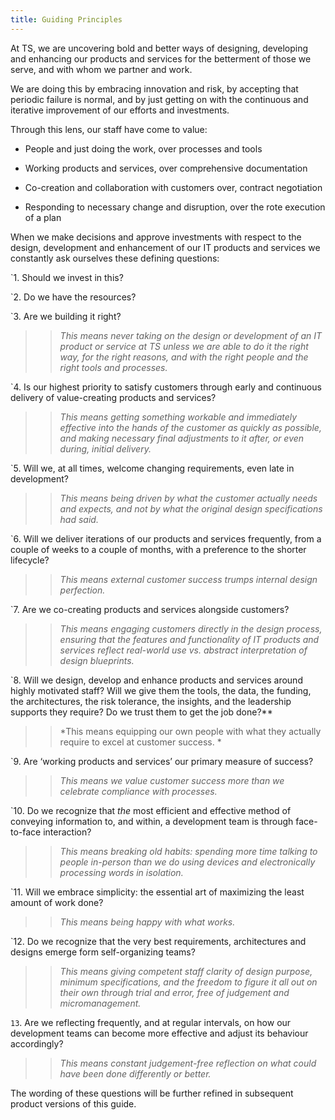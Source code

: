 ```yaml
---
title: Guiding Principles
---
```


At TS, we are uncovering bold and better ways of designing, developing and enhancing our products and services for the betterment of those we serve, and with whom we partner and work.

We are doing this by embracing innovation and risk, by accepting that periodic failure is normal, and by just getting on with the continuous and iterative improvement of our efforts and investments.

Through this lens, our staff have come to value:

* People and just doing the work, over processes and tools

* Working products and services, over comprehensive documentation

* Co-creation and collaboration with customers over, contract negotiation

* Responding to necessary change and disruption, over the rote execution of a plan

When we make decisions and approve investments with respect to the design, development and enhancement of our IT products and services we constantly ask ourselves these defining questions:

`1. Should we invest in this? 

`2. Do we have the resources? 

`3. Are we building it right?

> > *This means never taking on the design or development of an IT product or service at TS unless we are able to do it the right way, for the right reasons, and with the right people and the right tools and processes.*

`4. Is our highest priority to satisfy customers through early and continuous delivery of value-creating products and services?

> > *This means getting something workable and immediately effective into the hands of the customer as quickly as possible, and making necessary final adjustments to it after, or even during, initial delivery.*

`5. Will we, at all times, welcome changing requirements, even late in development?

> > *This means being driven by what the customer actually needs and expects, and not by what the original design specifications had said.*

`6. Will we deliver iterations of our products and services frequently, from a couple of weeks to a couple of months, with a preference to the shorter lifecycle?

> > *This means external customer success trumps internal design perfection.*

`7. Are we co-creating products and services alongside customers?

> > *This means engaging customers directly in the design process, ensuring that the features and functionality of IT products and services reflect real-world use vs. abstract interpretation of design blueprints.*

`8. Will we design, develop and enhance products and services around highly motivated staff? Will we give them the tools, the data, the funding, the architectures, the risk tolerance, the insights, and the leadership supports they require? Do we trust them to get the job done?**

> > *This means equipping our own people with what they actually require to excel at customer success. *

`9. Are ‘working products and services’ our primary measure of success?

> > *This means we value customer success more than we celebrate compliance with processes.*

`10. Do we recognize that *the* most efficient and effective method of conveying information to, and within, a development team is through face-to-face interaction?

> > *This means breaking old habits: spending more time talking to people in-person than we do using devices and electronically processing words in isolation.*

`11.  Will we embrace simplicity: the essential art of maximizing the least amount of work done?

> > *This means being happy with what works.*

`12. Do we recognize that the very best requirements, architectures and designs emerge form self-organizing teams?

> > *This means giving competent staff clarity of design purpose, minimum specifications, and the freedom to figure it all out on their own through trial and error, free of judgement and micromanagement.*

`13`.  Are we reflecting frequently, and at regular intervals, on how our development teams can become more effective and adjust its behaviour accordingly?

> > *This means constant judgement-free reflection on what could have been done differently or better.*

The wording of these questions will be further refined in subsequent product versions of this guide.

